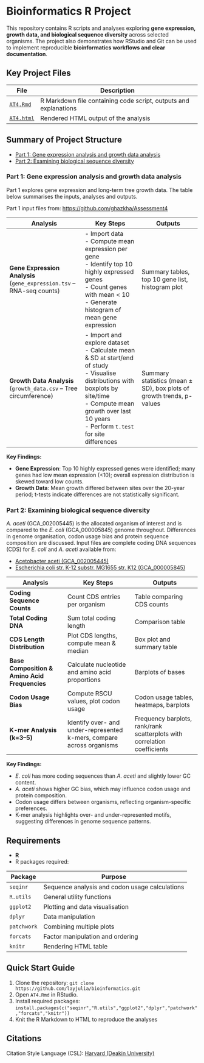 # Bioinformatics R Project
This repository contains R scripts and analyses exploring **gene expression, growth data, and biological sequence diversity** across selected organisms. The project also demonstrates how RStudio and Git can be used to implement reproducible **bioinformatics workflows and clear documentation**.

## Key Project Files
| File | Description |
|------|-------------|
| [`AT4.Rmd`](https://github.com/layjulia/bioinformatics/blob/main/AT4.Rmd) | R Markdown file containing code script, outputs and explanations |
| [`AT4.html`](https://github.com/layjulia/bioinformatics/blob/main/AT4.html) | Rendered HTML output of the analysis |

## Summary of Project Structure

- [Part 1: Gene expression analysis and growth data analysis](https://github.com/layjulia/bioinformatics?tab=readme-ov-file#part-1-importing-files-data-wrangling-mathematical-operations-plots-and-saving-code-on-github)
- [Part 2: Examining biological sequence diversity](https://github.com/layjulia/bioinformatics?tab=readme-ov-file#part-2-examining-biological-sequence-diversity)

### Part 1: Gene expression analysis and growth data analysis
Part 1 explores gene expression and long-term tree growth data. The table below summarises the inputs, analyses and outputs.

Part 1 input files from: https://github.com/ghazkha/Assessment4

| Analysis | Key Steps | Outputs |
|----------|-----------|---------|
| **Gene Expression Analysis** <br> (`gene_expression.tsv` – RNA-seq counts) | - Import data<br>- Compute mean expression per gene<br>- Identify top 10 highly expressed genes<br>- Count genes with mean < 10<br>- Generate histogram of mean gene expression | Summary tables, top 10 gene list, histogram plot |
| **Growth Data Analysis** <br> (`growth_data.csv` – Tree circumference) | - Import and explore dataset<br>- Calculate mean & SD at start/end of study<br>- Visualise distributions with boxplots by site/time<br>- Compute mean growth over last 10 years<br>- Perform `t.test` for site differences | Summary statistics (mean ± SD), box plots of growth trends, p-values |

**Key Findings:**  
- **Gene Expression**: Top 10 highly expressed genes were identified; many genes had low mean expression (<10); overall expression distribution is skewed toward low counts.  
- **Growth Data**: Mean growth differed between sites over the 20-year period; t-tests indicate differences are not statistically significant.

### Part 2: Examining biological sequence diversity

_A. aceti_ (GCA_002005445) is the allocated organism of interest and is compared to the _E. coli_ (GCA_000005845) genome throughout. Differences in genome organisation, codon usage bias and protein sequence composition are discussed. Input files are complete coding DNA sequences (CDS) for *E. coli* and *A. aceti* available from:  

- [Acetobacter aceti (GCA_002005445)](https://bacteria.ensembl.org/Acetobacter_aceti_gca_002005445/Info/Index)
- [Escherichia coli str. K-12 substr. MG1655 str. K12 (GCA_000005845)](https://bacteria.ensembl.org/Escherichia_coli_str_k_12_substr_mg1655_gca_000005845/Info/Index/)

| Analysis | Key Steps | Outputs |
|----------|-----------|---------|
| **Coding Sequence Counts** | Count CDS entries per organism | Table comparing CDS counts |
| **Total Coding DNA** | Sum total coding length | Comparison table |
| **CDS Length Distribution** | Plot CDS lengths, compute mean & median | Box plot and summary table |
| **Base Composition & Amino Acid Frequencies** | Calculate nucleotide and amino acid proportions | Barplots of bases |
| **Codon Usage Bias** | Compute RSCU values, plot codon usage | Codon usage tables, heatmaps, barplots |
| **K-mer Analysis (k=3–5)** | Identify over- and under-represented k-mers, compare across organisms | Frequency barplots, rank/rank scatterplots with correlation coefficients |

**Key Findings:**  
- *E. coli* has more coding sequences than *A. aceti* and slightly lower GC content.  
- *A. aceti* shows higher GC bias, which may influence codon usage and protein composition.  
- Codon usage differs between organisms, reflecting organism-specific preferences.  
- K-mer analysis highlights over- and under-represented motifs, suggesting differences in genome sequence patterns.

## Requirements

- **R**
- R packages required:

| Package     | Purpose                                           |
|------------|--------------------------------------------------|
| `seqinr`   | Sequence analysis and codon usage calculations  |
| `R.utils`  | General utility functions                        |
| `ggplot2`  | Plotting and data visualisation                  |
| `dplyr`    | Data manipulation                                |
| `patchwork`| Combining multiple plots                          |
| `forcats`  | Factor manipulation and ordering                 |
| `knitr`    | Rendering HTML table                             |

## Quick Start Guide

1. Clone the repository: `git clone https://github.com/layjulia/bioinformatics.git`
2. Open `AT4.Rmd` in RStudio.
3. Install required packages: `install.packages(c("seqinr","R.utils","ggplot2","dplyr","patchwork","forcats","knitr"))`
4. Knit the R Markdown to HTML to reproduce the analyses

## Citations

Citation Style Language (CSL): [Harvard (Deakin University)](https://www.zotero.org/styles?q=id%3Aharvard-deakin-university&format=author-date)